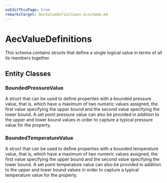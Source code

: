 ```yaml
---
noEditThisPage: true
remarksTarget: AecValueDefinitions.ecschema.md
---
```


# AecValueDefinitions

This schema contains structs that define a single logical value in terms of all its members together.

## Entity Classes

### BoundedPressureValue

A struct that can be used to define properties with a bounded pressure value, that is, which have a maximum of two numeric values assigned, the first value specifying the upper bound and the second value specifying the lower bound. A set point pressure value can also be provided in addition to the upper and lower bound values in order to capture a typical pressure value for the property.

### BoundedTemperatureValue

A struct that can be used to define properties with a bounded temperature value, that is, which have a maximum of two numeric values assigned, the first value specifying the upper bound and the second value specifying the lower bound. A set point temperature value can also be provided in addition to the upper and lower bound values in order to capture a typical temperature value for the property.